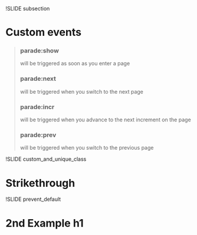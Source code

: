 !SLIDE subsection

# Custom events

> ### parade:show
> will be triggered as soon as you enter a page
> ### parade:next
> will be triggered when you switch to the next page
> ### parade:incr
> will be triggered when you advance to the next increment on the page
> ### parade:prev
> will be triggered when you switch to the previous page


!SLIDE custom_and_unique_class
# Strikethrough
<script>
// bind to custom event
$(".custom_and_unique_class").live("parade:show", function (event) {
  console.log("Performing show");
  // animate the h1
  var h1 = $(event.target).find("h1");
  h1.delay(500)
    .slideUp(300, function () { $(this).css({textDecoration: "line-through"}); })
    .slideDown(300);
    return false;
});
</script>

!SLIDE prevent_default
# 2nd Example h1
<script>
$(".prevent_default").live("parade:next", function (event) {
  var h1 = $(event.target).find("h1");
  if (h1.css("text-decoration") === "none") {
    h1.css({textDecoration: "line-through"})
    return false;
  }
});
</script>

